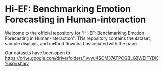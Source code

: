 # Hi-EF: Benchmarking Emotion Forecasting in Human-interaction

Welcome to the official repository for "Hi-EF: Benchmarking Emotion Forecasting in Human-interaction". This repository contains the dataset, sample displays, and method flowchart associated with the paper.

Our datasets have been open to https://drive.google.com/drive/folders/1vvyu4SCMB7ATPCGBLGBWEIFYDK?usp=shary
